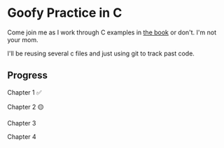 # Goofy Practice in C
Come join me as I work through C examples in [the book](https://raw.githubusercontent.com/AzatAI/cs_books/master/The.C.Programming.Language.2nd.Edition.pdf) or don't. I'm not your mom.

I'll be reusing several c files and just using git to track past code.

## Progress
Chapter 1 ✅

Chapter 2 🟡

Chapter 3

Chapter 4
